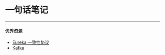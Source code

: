 # 一句话笔记

-----

#### 优秀资源

- [Eureka 一致性协议](https://www.cnblogs.com/binarylei/p/11605734.html)
- [Kafka](https://scala.cool/tags/Kafka/)